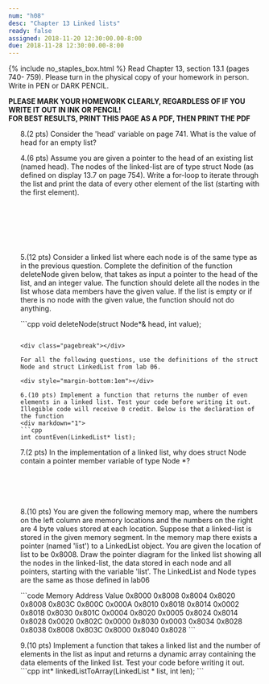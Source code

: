```yaml
---
num: "h08"
desc: "Chapter 13 Linked lists"
ready: false
assigned: 2018-11-20 12:30:00.00-8:00
due: 2018-11-28 12:30:00.00-8:00
---
```

{% include no_staples_box.html %}
Read  Chapter 13, section 13.1 (pages 740- 759). Please turn in the physical copy of your homework in person. Write in PEN or DARK PENCIL.

<b>PLEASE MARK YOUR HOMEWORK CLEARLY, REGARDLESS OF IF YOU WRITE IT OUT IN INK OR PENCIL!<br/>
FOR BEST RESULTS, PRINT THIS PAGE AS A PDF, THEN PRINT THE PDF</b>
<ol markdown="1">


8.(2 pts) Consider the 'head' variable on page 741. What is the value of head for an empty list?
<div style="margin-bottom:1em"></div>


4.(6 pts)  Assume you are given a pointer to the head of an existing list (named head). The nodes of the linked-list are of type struct Node (as defined on display 13.7 on page 754). Write a for-loop to iterate through the list and print the data of every other element of the list (starting with the first element).
<div style="margin-bottom:8em"></div>

5.(12 pts) Consider a linked list where each node is of the same type as in the previous question. Complete the definition of the function deleteNode given below, that takes as input a pointer to the head of the list, and an integer value. The function should delete all the nodes in the list whose data members have the given value. If the list is empty or if there is no node with the given value, the function should not do anything.
<div markdown="1">
```cpp
void deleteNode(struct Node*& head, int value);






















```

<div class="pagebreak"></div>

For all the following questions, use the definitions of the struct Node and struct LinkedList from lab 06.

<div style="margin-bottom:1em"></div>

6.(10 pts) Implement a function that returns the number of even elements in a linked list. Test your code before writing it out. Illegible code will receive 0 credit. Below is the declaration of the function
<div markdown="1">
```cpp
int countEven(LinkedList* list);
```

</div>
7.(2 pts) In the implementation of a linked list, why does struct Node contain a pointer member variable of type Node *?
<div style="margin-bottom:6em"></div>

<div class="pagebreak"></div>
8.(10 pts) You are given the following memory map, where the numbers on the left column are memory locations and the numbers on the right are 4 byte values stored at each location. Suppose that a linked-list is stored in the given memory segment. In the memory map there exists a pointer (named 'list') to a LinkedList object. You are given the location of list to be 0x8008. Draw the pointer diagram for the linked list showing all the nodes in the linked-list, the data stored in each node and all pointers, starting with the variable 'list'. The LinkedList and Node types are the same as those defined in lab06
<div style="margin-bottom:1em"></div>
<div markdown="1">
```code
Memory
Address  Value
0x8000  0x8008
0x8004  0x8020
0x8008  0x803C
0x800C  0x000A
0x8010  0x8018
0x8014  0x0002
0x8018  0x8030
0x801C  0x0004
0x8020  0x0005
0x8024  0x8014
0x8028  0x0020
0x802C  0x0000
0x8030  0x0003
0x8034  0x8028
0x8038  0x8008
0x803C  0x8000
0x8040  0x8028
```
</div>
<div style="margin-bottom:1em"></div>
9.(10 pts) Implement a function that takes a linked list and the number of elements in the list as input and returns a dynamic array containing the data elements of the linked list. Test your code before writing it out. 
<div markdown="1">
```cpp
int* linkedListToArray(LinkedList * list, int len);
```

</ol>
